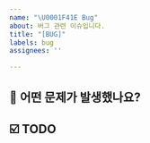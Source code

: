 ```yaml
---
name: "\U0001F41E Bug"
about: 버그 관련 이슈입니다.
title: "[BUG]"
labels: bug
assignees: ''

---
```


## 📌 어떤 문제가 발생했나요?


## ☑️ TODO
